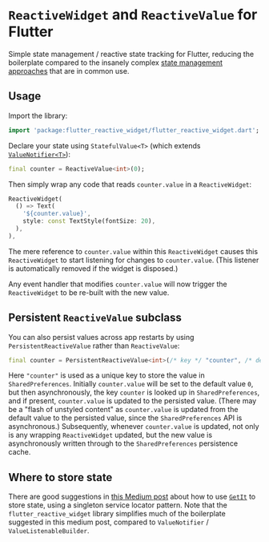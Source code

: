 # `ReactiveWidget` and `ReactiveValue` for Flutter

Simple state management / reactive state tracking for Flutter, reducing the boilerplate compared to the insanely complex [state management approaches](https://docs.flutter.dev/development/data-and-backend/state-mgmt/options) that are in common use.

## Usage

Import the library:

```dart
import 'package:flutter_reactive_widget/flutter_reactive_widget.dart';
```

Declare your state using `StatefulValue<T>` (which extends [`ValueNotifier<T>`](https://api.flutter.dev/flutter/foundation/ValueNotifier-class.html)):

```dart
final counter = ReactiveValue<int>(0);
```

Then simply wrap any code that reads `counter.value` in a `ReactiveWidget`:

```dart
ReactiveWidget(
  () => Text(
    '${counter.value}',
    style: const TextStyle(fontSize: 20),
  ),
),
```

The mere reference to `counter.value` within this `ReactiveWidget` causes this `ReactiveWidget` to start listening for changes to `counter.value`. (This listener is automatically removed if the widget is disposed.)

Any event handler that modifies `counter.value` will now trigger the `ReactiveWidget` to be re-built with the new value.

## Persistent `ReactiveValue` subclass

You can also persist values across app restarts by using `PersistentReactiveValue` rather than `ReactiveValue`:

```dart
final counter = PersistentReactiveValue<int>(/* key */ "counter", /* defaultValue */ 0);
```

Here `"counter"` is used as a unique key to store the value in `SharedPreferences`. Initially `counter.value` will be set to the default value `0`, but then asynchronously, the key `counter` is looked up in `SharedPreferences`, and if present, `counter.value` is updated to the persisted value. (There may be a "flash of unstyled content" as `counter.value` is updated from the default value to the persisted value, since the `SharedPreferences` API is asynchronous.) Subsequently, whenever `counter.value` is updated, not only is any wrapping `ReactiveWidget` updated, but the new value is asynchronously written through to the `SharedPreferences` persistence cache.

## Where to store state

There are good suggestions in [this Medium post](https://suragch.medium.com/flutter-state-management-for-minimalists-4c71a2f2f0c1) about how to use [`GetIt`](https://pub.dev/packages/get_it) to store state, using a singleton service locator pattern. Note that the `flutter_reactive_widget` library simplifies much of the boilerplate suggested in this medium post, compared to `ValueNotifier` / `ValueListenableBuilder`.
